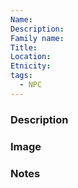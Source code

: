 ```yaml
---
Name: 
Description: 
Family name: 
Title: 
Location: 
Etnicity: 
tags:
  - NPC
---
```



### Description


### Image


### Notes
